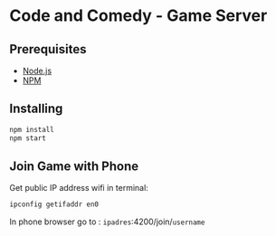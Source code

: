 # Code and Comedy - Game Server

## Prerequisites
* [Node.js](https://nodejs.org/)
* [NPM](https://www.npmjs.com)

## Installing

```bash
npm install
npm start
```

## Join Game with Phone
Get public IP address wifi in terminal:

```bash
ipconfig getifaddr en0
```
In phone browser go to :
`ipadres`:4200/join/`username`
